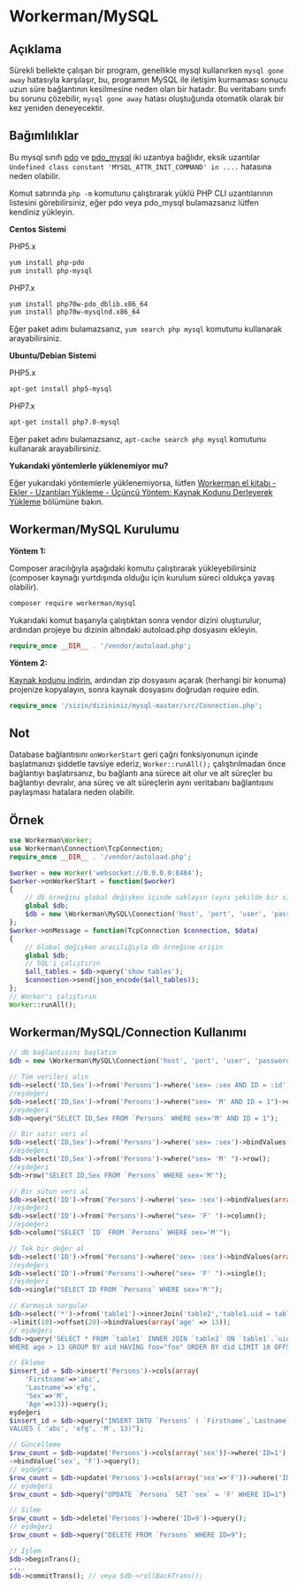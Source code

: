 # Workerman/MySQL

## Açıklama
Sürekli bellekte çalışan bir program, genellikle mysql kullanırken ```mysql gone away``` hatasıyla karşılaşır, bu, programın MySQL ile iletişim kurmaması sonucu uzun süre bağlantının kesilmesine neden olan bir hatadır. Bu veritabanı sınıfı bu sorunu çözebilir, ```mysql gone away``` hatası oluştuğunda otomatik olarak bir kez yeniden deneyecektir.

## Bağımlılıklar
Bu mysql sınıfı [pdo](https://php.net/manual/zh/book.pdo.php) ve [pdo_mysql](https://php.net/manual/zh/ref.pdo-mysql.php) iki uzantıya bağlıdır, eksik uzantılar ```Undefined class constant 'MYSQL_ATTR_INIT_COMMAND' in ....``` hatasına neden olabilir.

Komut satırında ```php -m``` komutunu çalıştırarak yüklü PHP CLI uzantılarının listesini görebilirsiniz, eğer pdo veya pdo_mysql bulamazsanız lütfen kendiniz yükleyin.

**Centos Sistemi**

PHP5.x
```bash
yum install php-pdo
yum install php-mysql
```

PHP7.x
```bash
yum install php70w-pdo_dblib.x86_64
yum install php70w-mysqlnd.x86_64
```
Eğer paket adını bulamazsanız, ```yum search php mysql``` komutunu kullanarak arayabilirsiniz.

**Ubuntu/Debian Sistemi**

PHP5.x
```bash
apt-get install php5-mysql
```

PHP7.x
```bash
apt-get install php7.0-mysql
```
Eğer paket adını bulamazsanız, ```apt-cache search php mysql``` komutunu kullanarak arayabilirsiniz.

**Yukarıdaki yöntemlerle yüklenemiyor mu?**

Eğer yukarıdaki yöntemlerle yüklenemiyorsa, lütfen [Workerman el kitabı - Ekler - Uzantıları Yükleme - Üçüncü Yöntem: Kaynak Kodunu Derleyerek Yükleme](../appendices/install-extension.md) bölümüne bakın.

## Workerman/MySQL Kurulumu
**Yöntem 1:**

Composer aracılığıyla aşağıdaki komutu çalıştırarak yükleyebilirsiniz (composer kaynağı yurtdışında olduğu için kurulum süreci oldukça yavaş olabilir).

```bash
composer require workerman/mysql
```

Yukarıdaki komut başarıyla çalıştıktan sonra vendor dizini oluşturulur, ardından projeye bu dizinin altındaki autoload.php dosyasını ekleyin.

```php
require_once __DIR__ . '/vendor/autoload.php';
```

**Yöntem 2:**

[Kaynak kodunu indirin](https://github.com/walkor/mysql/archive/master.zip), ardından zip dosyasını açarak (herhangi bir konuma) projenize kopyalayın, sonra kaynak dosyasını doğrudan require edin.

```php
require_once '/sizin/dizininiz/mysql-master/src/Connection.php';
```

## Not
Database bağlantısını ```onWorkerStart``` geri çağrı fonksiyonunun içinde başlatmanızı şiddetle tavsiye ederiz, ```Worker::runAll();``` çalıştırılmadan önce bağlantıyı başlatırsanız, bu bağlantı ana sürece ait olur ve alt süreçler bu bağlantıyı devralır, ana süreç ve alt süreçlerin aynı veritabanı bağlantısını paylaşması hatalara neden olabilir.

## Örnek
```php
use Workerman\Worker;
use Workerman\Connection\TcpConnection;
require_once __DIR__ . '/vendor/autoload.php';

$worker = new Worker('websocket://0.0.0.0:8484');
$worker->onWorkerStart = function($worker)
{
    // db örneğini global değişken içinde saklayın (aynı şekilde bir sınıfın statik üyesinde saklayabilirsiniz)
    global $db;
    $db = new \Workerman\MySQL\Connection('host', 'port', 'user', 'password', 'db_name');
};
$worker->onMessage = function(TcpConnection $connection, $data)
{
    // Global değişken aracılığıyla db örneğine erişin
    global $db;
    // SQL'i çalıştırın
    $all_tables = $db->query('show tables');
    $connection->send(json_encode($all_tables));
};
// Worker'ı çalıştırın
Worker::runAll();
```

## Workerman/MySQL/Connection Kullanımı
```php
// db bağlantısını başlatın
$db = new \Workerman\MySQL\Connection('host', 'port', 'user', 'password', 'db_name');

// Tüm verileri alın
$db->select('ID,Sex')->from('Persons')->where('sex= :sex AND ID = :id')->bindValues(array('sex'=>'M', 'id' => 1))->query();
//eşdeğeri
$db->select('ID,Sex')->from('Persons')->where("sex= 'M' AND ID = 1")->query();
//eşdeğeri
$db->query("SELECT ID,Sex FROM `Persons` WHERE sex='M' AND ID = 1");

// Bir satır veri al
$db->select('ID,Sex')->from('Persons')->where('sex= :sex')->bindValues(array('sex'=>'M'))->row();
//eşdeğeri
$db->select('ID,Sex')->from('Persons')->where("sex= 'M' ")->row();
//eşdeğeri
$db->row("SELECT ID,Sex FROM `Persons` WHERE sex='M'");

// Bir sütun veri al
$db->select('ID')->from('Persons')->where('sex= :sex')->bindValues(array('sex'=>'M'))->column();
//eşdeğeri
$db->select('ID')->from('Persons')->where("sex= 'F' ")->column();
//eşdeğeri
$db->column("SELECT `ID` FROM `Persons` WHERE sex='M'");

// Tek bir değer al
$db->select('ID')->from('Persons')->where('sex= :sex')->bindValues(array('sex'=>'M'))->single();
//eşdeğeri
$db->select('ID')->from('Persons')->where("sex= 'F' ")->single();
//eşdeğeri
$db->single("SELECT ID FROM `Persons` WHERE sex='M'");

// Karmaşık sorgular
$db->select('*')->from('table1')->innerJoin('table2','table1.uid = table2.uid')->where('age > :age')->groupBy(array('aid'))->having('foo="foo"')->orderByASC/*orderByDESC*/(array('did'))
->limit(10)->offset(20)->bindValues(array('age' => 13));
// eşdeğeri
$db->query('SELECT * FROM `table1` INNER JOIN `table2` ON `table1`.`uid` = `table2`.`uid`
WHERE age > 13 GROUP BY aid HAVING foo="foo" ORDER BY did LIMIT 10 OFFSET 20');

// Ekleme
$insert_id = $db->insert('Persons')->cols(array(
    'Firstname'=>'abc',
    'Lastname'=>'efg',
    'Sex'=>'M',
    'Age'=>13))->query();
eşdeğeri
$insert_id = $db->query("INSERT INTO `Persons` ( `Firstname`,`Lastname`,`Sex`,`Age`)
VALUES ( 'abc', 'efg', 'M', 13)");

// Güncelleme
$row_count = $db->update('Persons')->cols(array('sex'))->where('ID=1')
->bindValue('sex', 'F')->query();
// eşdeğeri
$row_count = $db->update('Persons')->cols(array('sex'=>'F'))->where('ID=1')->query();
// eşdeğeri
$row_count = $db->query("UPDATE `Persons` SET `sex` = 'F' WHERE ID=1");

// Silme
$row_count = $db->delete('Persons')->where('ID=9')->query();
// eşdeğeri
$row_count = $db->query("DELETE FROM `Persons` WHERE ID=9");

// İşlem
$db->beginTrans();
....
$db->commitTrans(); // veya $db->rollBackTrans();
```
